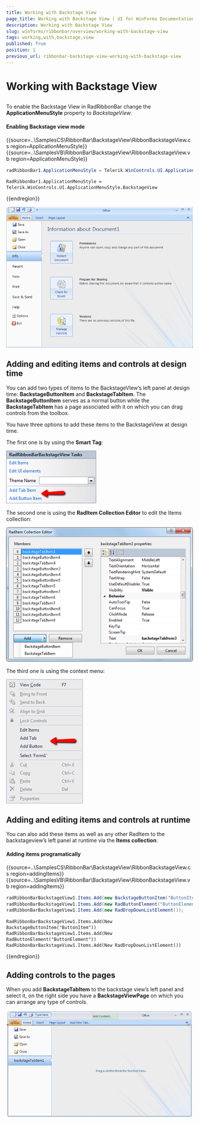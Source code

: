 ```yaml
---
title: Working with Backstage View
page_title: Working with Backstage View | UI for WinForms Documentation
description: Working with Backstage View
slug: winforms/ribbonbar/overview/working-with-backstage-view
tags: working,with,backstage,view
published: True
position: 1
previous_url: ribbonbar-backstage-view-working-with-backstage-view
---
```


# Working with Backstage View

## 

To enable the Backstage View in RadRibbonBar change the __ApplicationMenuStyle__ property to *BackstageView*.

#### Enabling Backstage view mode

{{source=..\SamplesCS\RibbonBar\BackstageView\RibbonBackstageView.cs region=ApplicationMenuStyle}} 
{{source=..\SamplesVB\RibbonBar\BackstageView\RibbonBackstageView.vb region=ApplicationMenuStyle}} 

````C#
radRibbonBar1.ApplicationMenuStyle = Telerik.WinControls.UI.ApplicationMenuStyle.BackstageView;

````
````VB.NET
RadRibbonBar1.ApplicationMenuStyle = Telerik.WinControls.UI.ApplicationMenuStyle.BackstageView

````

{{endregion}}

![ribbonbar-backstage-view-working-with-backstage-view 001](images/ribbonbar-backstage-view-working-with-backstage-view001.png)

## Adding and editing items and controls at design time

You can add two types of items to the BackstageVIew’s left panel at design time: __BackstageButtonItem__ and __BackstageTabItem__. The __BackstageButtonItem__ serves as a normal button while the __BackstageTabItem__ has a page associated with it on which you can drag controls from the toolbox.

You have three options to add these items to the BackstageView at design time.

The first one is by using the __Smart Tag__:

![ribbonbar-backstage-view-working-with-backstage-view 002](images/ribbonbar-backstage-view-working-with-backstage-view002.png)

The second one is using the __RadItem Collection Editor__ to edit the Items collection:

![ribbonbar-backstage-view-working-with-backstage-view 003](images/ribbonbar-backstage-view-working-with-backstage-view003.png)

The third one is using the context menu:

![ribbonbar-backstage-view-working-with-backstage-view 004](images/ribbonbar-backstage-view-working-with-backstage-view004.png)

## Adding and editing items and controls at runtime

You can also add these items as well as any other RadItem to the backstageview’s left panel at runtime via the __Items collection__:

#### Adding items programatically

{{source=..\SamplesCS\RibbonBar\BackstageView\RibbonBackstageView.cs region=addingItems}} 
{{source=..\SamplesVB\RibbonBar\BackstageView\RibbonBackstageView.vb region=addingItems}} 

````C#
radRibbonBarBackstageView1.Items.Add(new BackstageButtonItem("ButtonItem"));
radRibbonBarBackstageView1.Items.Add(new RadButtonElement("ButtonElement"));
radRibbonBarBackstageView1.Items.Add(new RadDropDownListElement());

````
````VB.NET
RadRibbonBarBackstageView1.Items.Add(New BackstageButtonItem("ButtonItem"))
RadRibbonBarBackstageView1.Items.Add(New RadButtonElement("ButtonElement"))
RadRibbonBarBackstageView1.Items.Add(New RadDropDownListElement())

````

{{endregion}}

## Adding controls to the pages

When you add __BackstageTabItem__ to the backstage view’s left panel and select it, on the right side you have a __BackstageViewPage__ on which you can arrange any type of controls.

![ribbonbar-backstage-view-working-with-backstage-view 005](images/ribbonbar-backstage-view-working-with-backstage-view005.png)